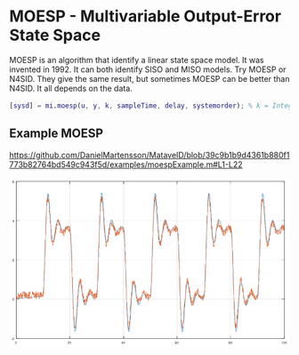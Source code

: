 # MOESP - Multivariable Output-Error State Space
MOESP is an algorithm that identify a linear state space model. It was invented in 1992. It can both identify SISO and MISO models.
Try MOESP or N4SID. They give the same result, but sometimes MOESP can be better than N4SID. It all depends on the data.

```matlab
[sysd] = mi.moesp(u, y, k, sampleTime, delay, systemorder); % k = Integer tuning parameter such as 10, 20, 25, 32, 47 etc.
```

## Example MOESP
https://github.com/DanielMartensson/MataveID/blob/39c9b1b9d4361b880f1773b82764bd549c943f5d/examples/moespExample.m#L1-L22

![MOESP Result](../pictures/MOESP_Result.png)